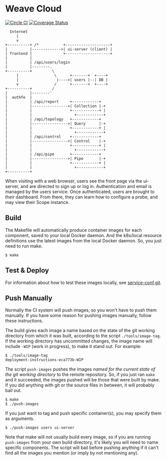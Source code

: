 # Weave Cloud

[![Circle CI](https://circleci.com/gh/weaveworks/service/tree/master.svg?style=shield)](https://circleci.com/gh/weaveworks/service/tree/master) [![Coverage Status](https://coveralls.io/repos/weaveworks/service/badge.svg?branch=coverage&service=github&t=6Kr25T)](https://coveralls.io/github/weaveworks/service?branch=coverage)

```
  Internet
     |
     v
+----------+ /*           +--------------------+
|          |------------->| ui-server (client) |
| frontend |              +--------------------+
|          |
|          | /api/users/login
|          |--------.
+----------+         \
     |                \      +-------+  +----+
     |                 |---->| users |--| DB |
     v                /      +-------+  +----+
+----------+         /
|          |--------'
|  authfe  |
|          | /api/report     +------------+
|          |---------------->| Collection |-+
|          |                 +------------+ |
|          |                   +------------+
|          | /api/topology   +------------+
|          |---------------->| Query      |-+
|          |                 +------------+ |
|          |                   +------------+
|          | /api/control    +------------+
|          |---------------->| Control    |-+
|          |                 +------------+ |
|          |                   +------------+
|          | /api/pipe       +------------+
|          |---------------->| Pipe       |-+
|          |                 +------------+ |
|          |                   +------------+
+----------+
```

When visiting with a web browser, users see the front page via the ui-server,
and are directed to sign up or log in. Authentication and email is managed by
the users service. Once authenticated, users are brought to their dashboard.
From there, they can learn how to configure a probe, and may view their Scope
instance.

## Build

The Makefile will automatically produce container images for each component, saved to your local Docker daemon.
And the k8s/local resource definitions use the latest images from the local Docker daemon.
So, you just need to run make.

```
$ make
```

## Test & Deploy

For information about how to test these images locally, see [service-conf.git](http://github.com/weaveworks/service-conf.git).

## Push Manually

Normally the CI system will push images, so you won't have to push
them manually. If you have some reason for pushing images manually,
follow these instructions.

The build gives each image a name based on the state of the git
working directory from which it was built, according to the script
`./tools/image-tag`. If the working directory has uncommitted changes, the
image name will include `-WIP` (work in progress), to make it stand
out.  For example:

```
$ ./tools/image-tag
deployment-instructions-eca773b-WIP
```

The script `push-images` pushes the images *named for the current
state of the git working directory* to the remote repository. So, if
you just ran `make` and it succeeded, the images pushed will be those
that were built by make. If you did anything with git or the source
files in between, it will probably bail out.

```
$ make
$ ./push-images
```

If you just want to tag and push specific container(s), you may
specify them as arguments.

```
$ ./push-images users ui-server
```

Note that make will not usually build every image, so if you are
running `push-images` from your own build directory, it's likely you
will need to name specific components. The script will bail before
pushing anything if it can't find all the images you mention (or imply
by not mentioning any).
